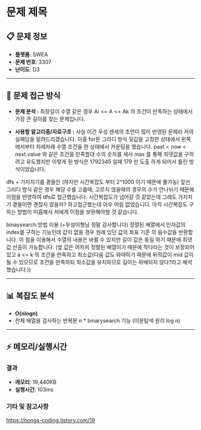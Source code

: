 # 문제 제목

## 📋 문제 정보
- **플랫폼**: SWEA
- **문제 번호**: 3307
- **난이도**: D3

---

## 🎯 문제 접근 방식

- **문제 분석 :**
최장길이 수열 같은 경우 Ai <= A <= Ak 의 조건이 만족하는 상태에서 가장 큰 길이를 찾는 문제입니다.

- **사용할 알고리즘/자료구조 :**
사실 이건 우성 센세의 조언이 많이 반영된 문제라 저의 실패담을 알려드리겠습니다.
이중 for문 그리디 방식
뒷값을 고정한 상태에서 왼쪽에서부터 차례차례 수열 조건을 한 상태에서 카운팅을 했습니다.
past < now < next.value 와 같은 조건을 만족할대 수의 숫자를 세서 max 를 통해 최댓값을 구하려고 유도했지만 이렇게 된 방식은 1792345 일때 179 만 도출 하게 되어서 틀린 방식이었습니다.

dfs + 가지치기를 곁들인 (하지만 시간복잡도 부터 2^1000 이기 때문에 불가능)
앞선 그리디 방식 같은 경우 해당 수를 고를때, 고르지 않을때의 경우의 수가 안나뉘기 때문에 이점을 반영하여 dfs로 접근했습니다. 
시간복잡도가 넘어갈 것 같았는데 그래도 가지치기 곁들이면 괜찮지 않을까? 하고접근했는데 아우 어림 없었습니다. 
아직 시간복잡도 구하는 방법이 미흡해서 저에게 이점을 보완해야할 것 같습니다.

binaysearch 방법 이용 (+우성이형님 정말 감사합니다)
정렬된 배열에서 인자값의 index를 구하는 기능인데 값이 없을 경우 원래 있던 값의 좌표 기준 의 음수값을 반환합니다.
이 점을 이용해서 수열의 내용은 바뀔 수 있지만 길이 값은 동일 하기 때문에 최댓값 산출이 가능합니다. (앞 값은 어차피 정렬된 배열이기 때문에 작다라는 것이 보장되어 있고 a <= k 의 조건을 만족하고 최소값(다음 값도 와야하기 때문에 뒤의값이 mid 값이 될 수 있으므로 조건을 만족하되 최소값을 유지하므로 길이는 위배되지 않다?라고 해석했습니다.))

---

## 📊 복잡도 분석

- **O(nlogn)**
- 전체 배열을 검사하는 반복문 n * binarysearch 기능 (이분탐색 원리 log n)

---

## ⚡ 메모리/실행시간

### 결과
- **메모리**: 19,440KB
- **실행시간**: 103ms

### 기타 및 참고사항
https://hongs-coding.tistory.com/19
